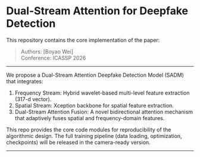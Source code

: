 # Dual-Stream Attention for Deepfake Detection

This repository contains the core implementation of the paper:

> Authors: [Boyao Wei]  
> Conference: ICASSP 2026 

---


We propose a Dual-Stream Attention Deepfake Detection Model (SADM) that integrates:
1. Frequency Stream: Hybrid wavelet-based multi-level feature extraction (317-d vector).
2. Spatial Stream: Xception backbone for spatial feature extraction.
3. Dual-Stream Attention Fusion: A novel bidirectional attention mechanism that adaptively fuses spatial and frequency-domain features.

This repo provides the core code modules for reproducibility of the algorithmic design.
The full training pipeline (data loading, optimization, checkpoints) will be released in the camera-ready version.

---


